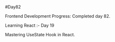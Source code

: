 #Day82

Frontend Development Progress: Completed day 82.

Learning React :- Day 19

Mastering UseState Hook in React.